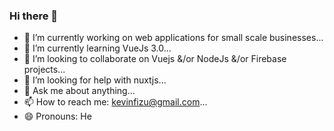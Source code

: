### Hi there 👋

- 🔭 I’m currently working on web applications for small scale businesses...
- 🌱 I’m currently learning VueJs 3.0...
- 👯 I’m looking to collaborate on Vuejs &/or NodeJs &/or Firebase projects...
- 🤔 I’m looking for help with nuxtjs...
- 💬 Ask me about anything...
- 📫 How to reach me: kevinfizu@gmail.com...
- 😄 Pronouns: He
